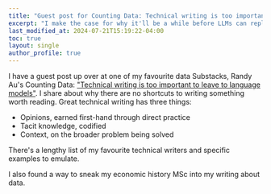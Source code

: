 ```yaml
---
title: "Guest post for Counting Data: Technical writing is too important to leave to language models"
excerpt: "I make the case for why it'll be a while before LLMs can replace the heart of great technical writing"
last_modified_at: 2024-07-21T15:19:22-04:00
toc: true
layout: single
author_profile: true
---
```

I have a guest post up over at one of my favourite data Substacks, Randy Au's Counting Data: ["Technical writing is too important to leave to language models"](https://www.counting-stuff.com/technical-writing-is-too-important-to-leave-to-language-models). I share about why there are no shortcuts to writing something worth reading. Great technical writing has three things:
* Opinions, earned first-hand through direct practice
* Tacit knowledge, codified
* Context, on the broader problem being solved

There's a lengthy list of my favourite technical writers and specific examples to emulate. 

I also found a way to sneak my economic history MSc into my writing about data.
